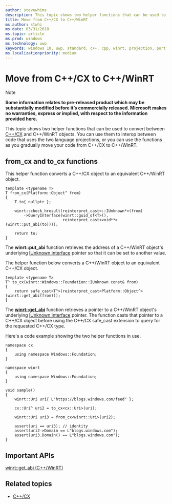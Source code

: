 ```yaml
---
author: stevewhims
description: This topic shows two helper functions that can be used to convert between C++/CX and C++/WinRT objects.
title: Move from C++/CX to C++/WinRT
ms.author: stwhi
ms.date: 03/31/2018
ms.topic: article
ms.prod: windows
ms.technology: uwp
keywords: windows 10, uwp, standard, c++, cpp, winrt, projection, port, migrate, interop, C++/CX
ms.localizationpriority: medium
---
```


# Move from C++/CX to C++/WinRT
> [!NOTE]
> **Some information relates to pre-released product which may be substantially modified before it’s commercially released. Microsoft makes no warranties, express or implied, with respect to the information provided here.**

This topic shows two helper functions that can be used to convert between [C++/CX](/cpp/cppcx/visual-c-language-reference-c-cx?branch=live) and C++/WinRT objects. You can use them to interop between code that uses the two language projections, or you can use the functions as you gradually move your code from C++/CX to C++/WinRT.

## from_cx and to_cx functions
This helper function converts a C++/CX object to an equivalent C++/WinRT object.

```cppwinrt
template <typename T>
T from_cx(Platform::Object^ from)
{
    T to{ nullptr };
 
    winrt::check_hresult(reinterpret_cast<::IUnknown*>(from)
        ->QueryInterface(winrt::guid_of<T>(),
                         reinterpret_cast<void**>(winrt::put_abi(to))));
 
    return to;
}
```

The **winrt::put_abi** function retrieves the address of a C++/WinRT object's underlying [IUnknown interface](https://msdn.microsoft.com/library/windows/desktop/ms680509) pointer so that it can be set to another value.

The helper function below converts a C++/WinRT object to an equivalent C++/CX object.

```cppwinrt
template <typename T>
T^ to_cx(winrt::Windows::Foundation::IUnknown const& from)
{
    return safe_cast<T^>(reinterpret_cast<Platform::Object^>(winrt::get_abi(from)));
}
```

The [**winrt::get_abi**](/uwp/cpp-ref-for-winrt/get-abi) function retrieves a pointer to a C++/WinRT object's underlying [IUnknown interface](https://msdn.microsoft.com/library/windows/desktop/ms680509) pointer. The function casts that pointer to a C++/CX object before using the C++/CX safe_cast extension to query for the requested C++/CX type.

Here's a code example showing the two helper functions in use.

```cppwinrt
namespace cx
{
    using namespace Windows::Foundation;
}

namespace winrt
{
    using namespace Windows::Foundation;
}

void sample()
{
    winrt::Uri uri{ L"https://blogs.windows.com/feed" };

    cx::Uri^ uri2 = to_cx<cx::Uri>(uri);

    winrt::Uri uri3 = from_cx<winrt::Uri>(uri2);

    assert(uri == uri3); // identity
    assert(uri2->Domain == L"blogs.windows.com");
    assert(uri3.Domain() == L"blogs.windows.com");
}
```

## Important APIs
[winrt::get_abi (C++/WinRT)](/uwp/cpp-ref-for-winrt/get-abi)

## Related topics
* [C++/CX](/cpp/cppcx/visual-c-language-reference-c-cx)
